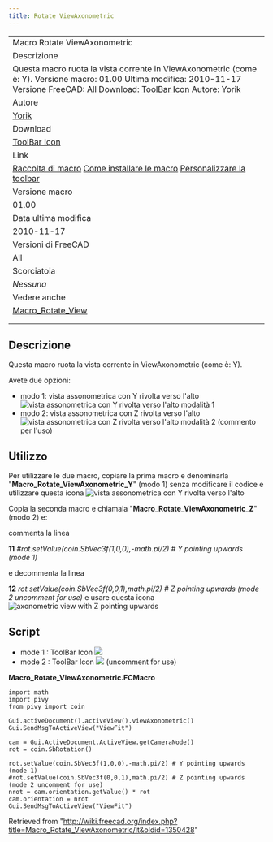 ```yaml
---
title: Rotate ViewAxonometric
---
```


|                                                                                                                                                                                                                                                                                 |
| ------------------------------------------------------------------------------------------------------------------------------------------------------------------------------------------------------------------------------------------------------------------------------- |
| Macro Rotate ViewAxonometric                                                                                                                                                                                                                                                    |
| Descrizione                                                                                                                                                                                                                                                                     |
| Questa macro ruota la vista corrente in ViewAxonometric (come è: Y). Versione macro: 01.00 Ultima modifica: 2010-11-17 Versione FreeCAD: All Download: [ToolBar Icon](https://www.freecadweb.org/wiki/images/2/2e/Macro_Rotate_View_with_Y_pointing_upwards_.png) Autore: Yorik |
| Autore                                                                                                                                                                                                                                                                          |
| [Yorik](/User:Yorik "User:Yorik")                                                                                                                                                                                                                                               |
| Download                                                                                                                                                                                                                                                                        |
| [ToolBar Icon](https://www.freecadweb.org/wiki/images/2/2e/Macro_Rotate_View_with_Y_pointing_upwards_.png)                                                                                                                                                                      |
| Link                                                                                                                                                                                                                                                                            |
| [Raccolta di macro](/Macros_recipes/it "Macros recipes/it") [Come installare le macro](/How_to_install_macros/it "How to install macros/it") [Personalizzare la toolbar](/Customize_Toolbars/it "Customize Toolbars/it")                                                        |
| Versione macro                                                                                                                                                                                                                                                                  |
| 01.00                                                                                                                                                                                                                                                                           |
| Data ultima modifica                                                                                                                                                                                                                                                            |
| 2010-11-17                                                                                                                                                                                                                                                                      |
| Versioni di FreeCAD                                                                                                                                                                                                                                                             |
| All                                                                                                                                                                                                                                                                             |
| Scorciatoia                                                                                                                                                                                                                                                                     |
| _Nessuna_                                                                                                                                                                                                                                                                       |
| Vedere anche                                                                                                                                                                                                                                                                    |
| [Macro_Rotate_View](/Macro_Rotate_View "Macro Rotate View")                                                                                                                                                                                                                     |
|                                                                                                                                                                                                                                                                                 |
|                                                                                                                                                                                                                                                                                 |

## Descrizione

Questa macro ruota la vista corrente in ViewAxonometric (come è: Y).

Avete due opzioni:

- modo 1: vista assonometrica con Y rivolta verso l'alto ![vista assonometrica con Y rivolta verso l'alto](/images/Macro_Rotate_View_with_Y_pointing_upwards_.png) modalità 1
- modo 2: vista assonometrica con Z rivolta verso l'alto ![vista assonometrica con Z rivolta verso l'alto](/images/Macro_Rotate_View_with_Z_pointing_upwards_.png) modalità 2 (commento per l'uso)

## Utilizzo

Per utilizzare le due macro, copiare la prima macro e denominarla "**Macro_Rotate_ViewAxonometric_Y**" (modo 1) senza modificare il codice e utilizzare questa icona ![vista assonometrica con Y rivolta verso l'alto](/images/Macro_Rotate_View_with_Y_pointing_upwards_.png)

Copia la seconda macro e chiamala "**Macro_Rotate_ViewAxonometric_Z**" (modo 2) e:

commenta la linea

**11** _#rot.setValue(coin.SbVec3f(1,0,0),-math.pi/2) # Y pointing upwards (mode 1)_

e decommenta la linea

**12** _rot.setValue(coin.SbVec3f(0,0,1),math.pi/2) # Z pointing upwards (mode 2 uncomment for use)_ e usare questa icona ![axonometric view with Z pointing upwards](/images/Macro_Rotate_View_with_Z_pointing_upwards_.png)

## Script

- mode 1 : ToolBar Icon ![](/images/Macro_Rotate_View_with_Y_pointing_upwards_.png)
- mode 2 : ToolBar Icon ![](/images/Macro_Rotate_View_with_Z_pointing_upwards_.png) (uncomment for use)

**Macro_Rotate_ViewAxonometric.FCMacro**

```
import math
import pivy
from pivy import coin

Gui.activeDocument().activeView().viewAxonometric()
Gui.SendMsgToActiveView("ViewFit")

cam = Gui.ActiveDocument.ActiveView.getCameraNode()
rot = coin.SbRotation()

rot.setValue(coin.SbVec3f(1,0,0),-math.pi/2) # Y pointing upwards (mode 1)
#rot.setValue(coin.SbVec3f(0,0,1),math.pi/2) # Z pointing upwards (mode 2 uncomment for use)
nrot = cam.orientation.getValue() * rot
cam.orientation = nrot
Gui.SendMsgToActiveView("ViewFit")
```

Retrieved from "<http://wiki.freecad.org/index.php?title=Macro_Rotate_ViewAxonometric/it&oldid=1350428>"
